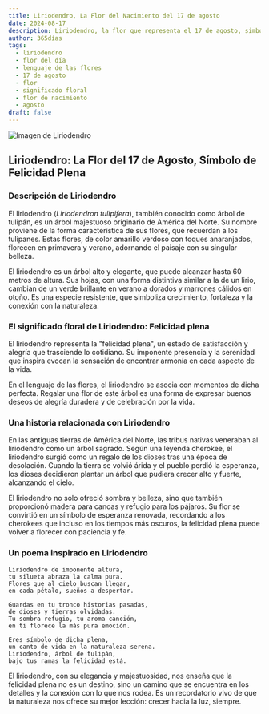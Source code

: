 ```yaml
---
title: Liriodendro, La Flor del Nacimiento del 17 de agosto
date: 2024-08-17
description: Liriodendro, la flor que representa el 17 de agosto, simboliza Felicidad plena. Descubre su fascinante historia, significado en el lenguaje de las flores y una poesía que celebra su belleza.
author: 365días
tags:
  - liriodendro
  - flor del día
  - lenguaje de las flores
  - 17 de agosto
  - flor
  - significado floral
  - flor de nacimiento
  - agosto
draft: false
---
```



![Imagen de Liriodendro](https://cdn.pixabay.com/photo/2013/05/27/14/16/tulip-tree-113995_1280.jpg#center)


## Liriodendro: La Flor del 17 de Agosto, Símbolo de Felicidad Plena

### Descripción de Liriodendro

El liriodendro (_Liriodendron tulipifera_), también conocido como árbol de tulipán, es un árbol majestuoso originario de América del Norte. Su nombre proviene de la forma característica de sus flores, que recuerdan a los tulipanes. Estas flores, de color amarillo verdoso con toques anaranjados, florecen en primavera y verano, adornando el paisaje con su singular belleza.

El liriodendro es un árbol alto y elegante, que puede alcanzar hasta 60 metros de altura. Sus hojas, con una forma distintiva similar a la de un lirio, cambian de un verde brillante en verano a dorados y marrones cálidos en otoño. Es una especie resistente, que simboliza crecimiento, fortaleza y la conexión con la naturaleza.

### El significado floral de Liriodendro: Felicidad plena

El liriodendro representa la "felicidad plena", un estado de satisfacción y alegría que trasciende lo cotidiano. Su imponente presencia y la serenidad que inspira evocan la sensación de encontrar armonía en cada aspecto de la vida.

En el lenguaje de las flores, el liriodendro se asocia con momentos de dicha perfecta. Regalar una flor de este árbol es una forma de expresar buenos deseos de alegría duradera y de celebración por la vida.

### Una historia relacionada con Liriodendro

En las antiguas tierras de América del Norte, las tribus nativas veneraban al liriodendro como un árbol sagrado. Según una leyenda cherokee, el liriodendro surgió como un regalo de los dioses tras una época de desolación. Cuando la tierra se volvió árida y el pueblo perdió la esperanza, los dioses decidieron plantar un árbol que pudiera crecer alto y fuerte, alcanzando el cielo.

El liriodendro no solo ofreció sombra y belleza, sino que también proporcionó madera para canoas y refugio para los pájaros. Su flor se convirtió en un símbolo de esperanza renovada, recordando a los cherokees que incluso en los tiempos más oscuros, la felicidad plena puede volver a florecer con paciencia y fe.

### Un poema inspirado en Liriodendro

```
Liriodendro de imponente altura,  
tu silueta abraza la calma pura.  
Flores que al cielo buscan llegar,  
en cada pétalo, sueños a despertar.

Guardas en tu tronco historias pasadas,  
de dioses y tierras olvidadas.  
Tu sombra refugio, tu aroma canción,  
en ti florece la más pura emoción.

Eres símbolo de dicha plena,  
un canto de vida en la naturaleza serena.  
Liriodendro, árbol de tulipán,  
bajo tus ramas la felicidad está.
```

El liriodendro, con su elegancia y majestuosidad, nos enseña que la felicidad plena no es un destino, sino un camino que se encuentra en los detalles y la conexión con lo que nos rodea. Es un recordatorio vivo de que la naturaleza nos ofrece su mejor lección: crecer hacia la luz, siempre.

